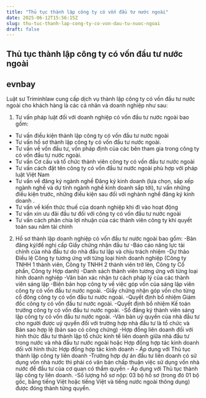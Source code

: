 ```yaml
---
title: "Thủ tục thành lập công ty có vốn đầu tư nước ngoài"
date: 2025-06-12T15:56:15Z
slug: thu-tuc-thanh-lap-cong-ty-co-von-dau-tu-nuoc-ngoai
draft: false
---
```


## Thủ tục thành lập công ty có vốn đầu tư nước ngoài

## evnbay

Luật sư Triminhlaw cung cấp dịch vụ thành lập công ty có vốn đầu tư nước ngoài cho khách hàng là các cá nhân và doanh nghiệp như sau:
1. Tư vấn pháp luật đối với doanh nghiệp có vốn đầu tư nước ngoài bao gồm:
- Tư vấn điều kiện thành lập công ty có vốn đầu tư  nước ngoài
- Tư vấn hồ sơ thành lập công ty  có vốn đầu tư  nước ngoài.
- Tư vấn về vốn đầu tư, vốn pháp định của các bên tham gia trong công ty có vốn đầu tư nước ngoài.
- Tư vấn Cơ cấu và tổ chức thành viên công ty có vốn đầu tư  nước ngoài
- Tư vấn cách đặt tên công ty có vốn đầu tư nước ngoài phù hợp với pháp luật Việt Nam
- Tư vấn về đăng ký ngành nghề Đăng ký kinh doanh (lựa chọn, sắp xếp ngành nghề và dự tính ngành nghề kinh doanh sắp tới), tư vấn những điều kiện trước, những điều kiện sau đối với nghành nghề đăng ký kinh doanh .
- Tư vấn về kiến thức thuế  của doanh nghiệp khi đi vào hoạt động
- Tư vấn xin ưu đãi đầu tư đối với công ty có vốn đầu tư  nước ngoài
- Tư vấn cách phân chia lợi nhuận của các thành viên công ty khi quyết toán sau năm tài chính 
2. Hồ sơ thành lập doanh nghiệp có vốn đầu tư nước ngoài bao gồm:
-Bản đăng ký/đề nghị cấp Giấy chứng nhận đầu tư 
-Báo cáo năng lực tài chính của nhà đầu tư do nhà đầu tư lập và chịu trách nhiệm
-Dự thảo Điều lệ Công ty tương ứng với từng loại hình doanh nghiệp (Công ty TNHH 1 thành viên,  Công ty TNHH 2 thành viên trở lên, Công ty Cổ phần, Công ty Hợp danh)
-Danh sách thành viên tương ứng với từng loại hình doanh nghiệp
-Văn bản xác nhận tư cách pháp lý của các thành viên sáng lập
-Biên bản họp công ty về việc góp vốn của sáng lập viên công ty có vốn đầu tư nước ngoài.
-Giấy chứng nhận góp vốn cho từng cổ đông công ty có vốn đầu tư nước ngoài.
-Quyết định bổ nhiệm Giám đốc công ty có vốn đầu tư nước ngoài.
-Quyết định bổ nhiệm Kế toán trưởng công ty có vốn đầu tư nước ngoài.
-Sổ đăng ký thành viên sáng lập công ty có vốn đầu tư nước ngoài.
-Văn bản uỷ quyền của nhà đầu tư cho người được uỷ quyền đối với trường hợp nhà đầu tư là tổ chức và Bản sao hợp lệ (bản sao có công chứng)
-Hợp đồng liên doanh đối với hình thức đầu tư thành lập tổ chức kinh tế liên doanh giữa nhà đầu tư trong nước và nhà đầu tư nước ngoài hoặc Hợp đồng hợp tác kinh doanh đối với hình thức Hợp đồng hợp tác kinh doanh - Áp dụng với Thủ tục thành lập công ty liên doanh
-Trường hợp dự án đầu tư liên doanh có sử dụng vốn nhà nước thì phải có văn bản chấp thuận việc sử dụng vốn nhà nước để đầu tư của cơ quan có thẩm quyền - Áp dụng với Thủ tục thành lập công ty liên doanh.
-Số lượng hồ sơ nộp: 03 bộ hồ sơ (trong đó 01 bộ gốc, bằng tiếng Việt hoặc tiếng Việt và tiếng nước ngoài thông dụng) được đóng thành từng quyển.